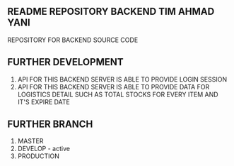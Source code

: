 ## README REPOSITORY BACKEND TIM AHMAD YANI

REPOSITORY FOR BACKEND SOURCE CODE

## FURTHER DEVELOPMENT

1. API FOR THIS BACKEND SERVER IS ABLE TO PROVIDE LOGIN SESSION
2. API FOR THIS BACKEND SERVER IS ABLE TO PROVIDE DATA FOR LOGISTICS DETAIL SUCH AS TOTAL STOCKS FOR EVERY ITEM AND IT'S EXPIRE DATE

## FURTHER BRANCH

1. MASTER
2. DEVELOP - active
3. PRODUCTION
